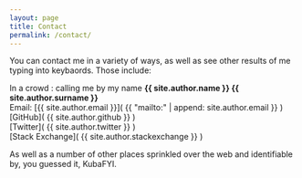 ```yaml
---
layout: page
title: Contact
permalink: /contact/
---
```


You can contact me in a variety of ways, as well as see other results of me typing into keybaords. Those include:


In a crowd : calling me by my name <b>{{ site.author.name }} {{ site.author.surname }}</b><br />
Email: [{{ site.author.email }}]( {{ "mailto:" | append: site.author.email }} ) <br />
[GitHub]( {{ site.author.github }} ) <br />
[Twitter]( {{ site.author.twitter }} ) <br />
[Stack Exchange]( {{ site.author.stackexchange }} ) <br />

As well as a number of other places sprinkled over the web and identifiable by, you guessed it, KubaFYI.
